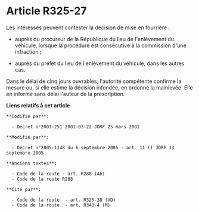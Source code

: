# Article R325-27

Les intéressés peuvent contester la décision de mise en fourrière :

- auprès du procureur de la République du lieu de l'enlèvement du véhicule, lorsque la procédure est consécutive à la
commission d'une infraction ;

- auprès du préfet du lieu de l'enlèvement du véhicule, dans les autres cas.

Dans le délai de cinq jours ouvrables, l'autorité compétente confirme la mesure ou, si elle estime la décision infondée, en
ordonne la mainlevée. Elle en informe sans délai l'auteur de la prescription.

**Liens relatifs à cet article**

	**Codifié par**:

	  - Décret n°2001-251 2001-03-22 JORF 25 mars 2001

	**Modifié par**:

	  - Décret n°2005-1148 du 6 septembre 2005 - art. 11 () JORF 13 septembre 2005

	**Anciens textes**:

	  - Code de la route - art. R288 (Ab)
	  - Code de la route R288

	**Cité par**:

	  - Code de la route. - art. R325-38 (VD)
	  - Code de la route. - art. R343-4 (M)
